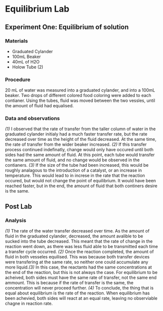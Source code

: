 # Equilibrium Lab
## Experiment One: Equilibrium of solution

### Materials
- Graduated Cylander
- 100mL Beaker
- 40mL of H2O
- Holow Tube (2)

### Procedure
20 mL of water was measured into a graduated cylander, and into a 100mL beaker. Two drops of different colored food coloring were added to each contianer. Using the tubes, fluid was moved between the two vessles, until the amount of fluid had equalised.

### Data and observations
*(1)* I observed that the rate of transfer from the taller column of water in the graduated cylander initialy had a much faster transfer rate, but the rate decreased over time as the height of the fluid decreased. At the same time, the rate of transfer from the wider beaker increased. *(2)* If this transfer process continued indefinatly, change would only have occured until both sides had the same amount of fluid. At this point, each tube would transfer the same amount of fluid, and no change would be observed in the contianers. *(3)* If the size of the tube had been increased, this would be roughly analagous to the introduction of a catalyst, or an increase in temperature. This would lead to in increse in the rate that the reaction occured, but would not change the point of equilibrium. It would have been reached faster, but in the end, the amount of fluid that both continers desire is the same.

## Post Lab
### Analysis
*(1)* The rate of the water transfer decreased over time. As the amount of fluid in the graduated cylander, decreased, the amount avalible to be sucked into the tube decreased. This meant that the rate of change in the reaction went down, as there was less fluid able to be transmitted each time a transfer cycle occurred. *(2)* Once the reaction completed, the amount of fluid in both vesseles equilised. This was because both transfer devices were transfering at the same rate, so neither one could accumulate any more liquid.*(3)* In this case, the reactants had the same concentrations at the end of the reaction, but this is not always the case. For equilibrium to be acheived, both sides must have the same rate of transfer, not the same end ammount. This is because if the rate of transfer is the same, the concentration will never proceed further. *(4)* To conclude, the thing that is equal about equilibrium is the rate of the reaction. When equilibrium has been achevied, both sides will react at an equal rate, leaving no observiable chagne in reaction rate.
